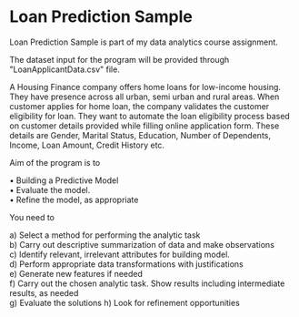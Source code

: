 # Loan Prediction Sample

Loan Prediction Sample is part of my data analytics course assignment.

The dataset input for the program will be provided through "LoanApplicantData.csv" file. 

A Housing Finance company offers home loans for low-income housing. They have presence across all urban, semi urban and rural areas. When customer applies for home loan, the company validates the customer eligibility for loan. They want to automate the loan eligibility process based on customer details provided while filling online application form. These details are Gender, Marital Status, Education, Number of Dependents, Income, Loan Amount, Credit History etc.

Aim of the program is to  

•	Building a Predictive Model  
•	Evaluate the model.  
•	Refine the model, as appropriate  

You need to  

a)	Select a method for performing the analytic task  
b)	Carry out descriptive summarization of data and make observations  
c)	Identify relevant, irrelevant attributes for building model.   
d)	Perform appropriate data transformations with justifications  
e)	Generate new features if needed  
f)	Carry out the chosen analytic task. Show results including intermediate results, as needed  
g)	Evaluate the solutions
h)	Look for refinement opportunities  


